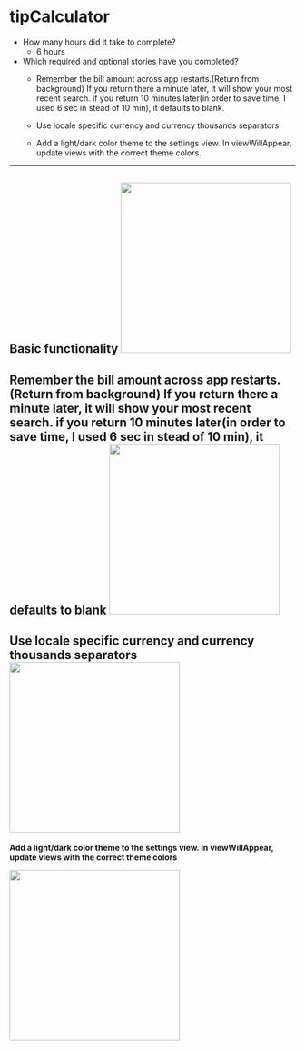 # tipCalculator
* How many hours did it take to complete? 
  * 6 hours
* Which required and optional stories have you completed?
  * Remember the bill amount across app restarts.(Return from background) If you return there a minute later, it will show your most recent search. if you return 10 minutes later(in order to save time, I used 6 sec in stead of 10 min), it defaults to blank.
  
  * Use locale specific currency and currency thousands separators.
  * Add a light/dark color theme to the settings view. In viewWillAppear, update views with the correct theme colors.
  
---
**Basic functionality**
<img src="https://cloud.githubusercontent.com/assets/3433026/5787895/e35def70-9dcb-11e4-9f4f-7619849e28b9.gif" alt="" width="300">
---
**Remember the bill amount across app restarts.(Return from background) If you return there a minute later, it will show your most recent search. if you return 10 minutes later(in order to save time, I used 6 sec in stead of 10 min), it defaults to blank**
<img src="https://cloud.githubusercontent.com/assets/3433026/5787906/ff2e3322-9dcb-11e4-91da-f136d0bb247b.gif" alt="" width="300">
---
**Use locale specific currency and currency thousands separators**
<img src="https://cloud.githubusercontent.com/assets/3433026/5787905/ff2cfff2-9dcb-11e4-98db-466afd9c2441.gif" alt="" width="300">
---
**Add a light/dark color theme to the settings view. In viewWillAppear, update views with the correct theme colors**

<img src="https://cloud.githubusercontent.com/assets/3433026/5787904/ff0ee166-9dcb-11e4-8140-15a2eb51fb05.gif" alt="" width="300">
